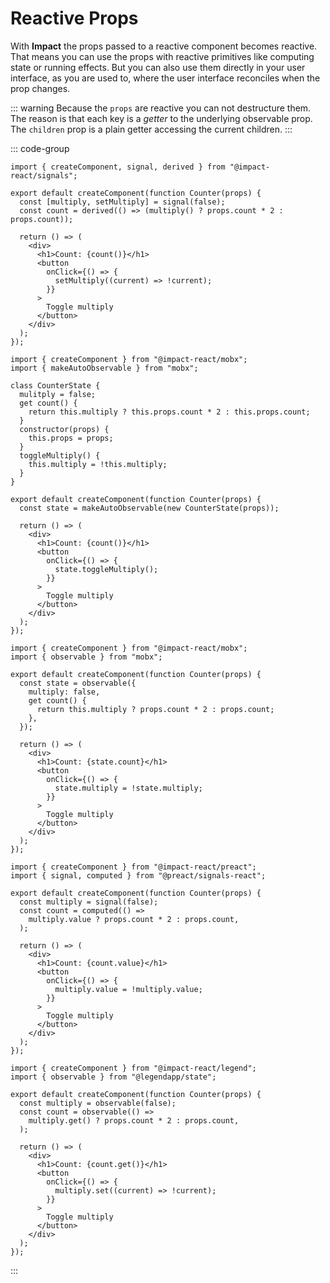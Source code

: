 # Reactive Props

With **Impact** the props passed to a reactive component becomes reactive. That means you can use the props with reactive primitives like computing state or running effects. But you can also use them directly in your user interface, as you are used to, where the user interface reconciles when the prop changes.

::: warning
Because the `props` are reactive you can not destructure them. The reason is that each key is a _getter_ to the underlying observable prop. The `children` prop is a plain getter accessing the current children.
:::

::: code-group

```tsx [Impact Signals]
import { createComponent, signal, derived } from "@impact-react/signals";

export default createComponent(function Counter(props) {
  const [multiply, setMultiply] = signal(false);
  const count = derived(() => (multiply() ? props.count * 2 : props.count));

  return () => (
    <div>
      <h1>Count: {count()}</h1>
      <button
        onClick={() => {
          setMultiply((current) => !current);
        }}
      >
        Toggle multiply
      </button>
    </div>
  );
});
```

```tsx [Mobx (OO)]
import { createComponent } from "@impact-react/mobx";
import { makeAutoObservable } from "mobx";

class CounterState {
  mulitply = false;
  get count() {
    return this.multiply ? this.props.count * 2 : this.props.count;
  }
  constructor(props) {
    this.props = props;
  }
  toggleMultiply() {
    this.multiply = !this.multiply;
  }
}

export default createComponent(function Counter(props) {
  const state = makeAutoObservable(new CounterState(props));

  return () => (
    <div>
      <h1>Count: {count()}</h1>
      <button
        onClick={() => {
          state.toggleMultiply();
        }}
      >
        Toggle multiply
      </button>
    </div>
  );
});
```

```tsx [Mobx]
import { createComponent } from "@impact-react/mobx";
import { observable } from "mobx";

export default createComponent(function Counter(props) {
  const state = observable({
    multiply: false,
    get count() {
      return this.multiply ? props.count * 2 : props.count;
    },
  });

  return () => (
    <div>
      <h1>Count: {state.count}</h1>
      <button
        onClick={() => {
          state.multiply = !state.multiply;
        }}
      >
        Toggle multiply
      </button>
    </div>
  );
});
```

```tsx [Preact Signals]
import { createComponent } from "@impact-react/preact";
import { signal, computed } from "@preact/signals-react";

export default createComponent(function Counter(props) {
  const multiply = signal(false);
  const count = computed(() =>
    multiply.value ? props.count * 2 : props.count,
  );

  return () => (
    <div>
      <h1>Count: {count.value}</h1>
      <button
        onClick={() => {
          multiply.value = !multiply.value;
        }}
      >
        Toggle multiply
      </button>
    </div>
  );
});
```

```tsx [Legend State]
import { createComponent } from "@impact-react/legend";
import { observable } from "@legendapp/state";

export default createComponent(function Counter(props) {
  const multiply = observable(false);
  const count = observable(() =>
    multiply.get() ? props.count * 2 : props.count,
  );

  return () => (
    <div>
      <h1>Count: {count.get()}</h1>
      <button
        onClick={() => {
          multiply.set((current) => !current);
        }}
      >
        Toggle multiply
      </button>
    </div>
  );
});
```

:::
